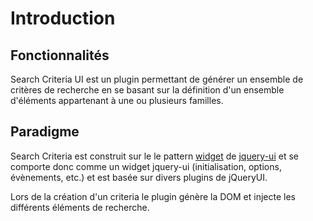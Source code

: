 # Introduction

## Fonctionnalités

Search Criteria UI est un plugin permettant de générer un ensemble de critères de recherche en se basant sur la définition d'un ensemble d'éléments appartenant à une ou plusieurs familles.

## Paradigme

Search Criteria est construit sur le le pattern [widget][jquery-ui-widget] de [jquery-ui][jquery-ui] et se comporte donc comme un widget jquery-ui (initialisation, options, évènements, etc.) et est basée sur divers plugins de jQueryUI.

Lors de la création d'un criteria le plugin génère la DOM et injecte les différents éléments de recherche.

[jquery-ui]: http://jqueryui.com/
[jquery-ui-widget]: http://jqueryui.com/widget/